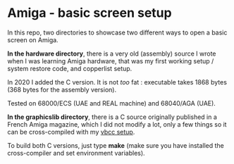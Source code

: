 # Amiga - basic screen setup

In this repo, two directories to showcase two different ways to open a basic screen on Amiga.

**In the hardware directory**, there is a very old (assembly) source I wrote when I was learning Amiga hardware, that was my first working setup / system restore code, and copperlist setup.

In 2020 I added the C version. It is not *too* fat : executable takes 1868 bytes (368 bytes for the assembly version).

Tested on 68000/ECS (UAE and REAL machine) and 68040/AGA (UAE).

**In the graphicslib directory**, there is a C source originally published in a French Amiga magazine, which I did not modify a lot, only a few things so it can be cross-compiled with my [vbcc setup](https://github.com/nicolasbauw/Amiga-cc).

To build both C versions, just type **make** (make sure you have installed the cross-compiler and set environment variables).